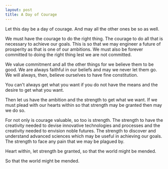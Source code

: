 ```yaml
---
layout: post
title: A Day of Courage
---
```


Let this day be a day of courage. And may all the other ones be so as well.

We must have the courage to do the right thing. The courage to do all that is necessary to achieve our goals. This is so that we may engineer a future of prosperity as that is one of our ambitions. We must also be forever committed to doing the right thing lest we are not committed.

We value commitment and all the other things for we believe them to be good. We are always faithful in our beliefs and may we never let them go. We will always, then, believe ourselves to have fine constitution.

You can't always get what you want if you do not have the means and the desire to get what you want.

Then let us have the ambition and the strength to get what we want. If we must plead with our hearts within so that strength may be granted then may we do so.

For not only is courage valuable, so too is strength. The strength to have the creativity needed to devise innovative technologies and processes and the creativity needed to envision noble futures. The strength to discover and understand advanced sciences which may be useful in achieving our goals. The strength to face any pain that we may be plagued by.

Heart within, let strength be granted, so that the world might be mended.

So that the world might be mended.
